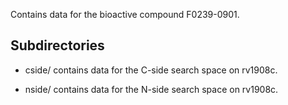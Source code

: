 Contains data for the bioactive compound F0239-0901.

## Subdirectories

- cside/ contains data for the C-side search space on rv1908c.

- nside/ contains data for the N-side search space on rv1908c.

